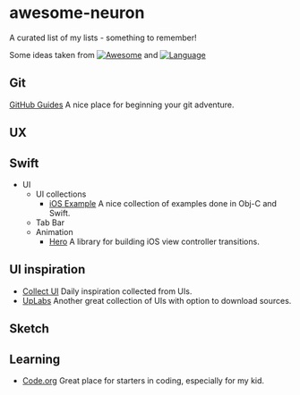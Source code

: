 # awesome-neuron
A curated list of my lists - something to remember!

Some ideas taken from [![Awesome](https://awesome.re/badge.svg)](https://awesome.re)
and [![Language](https://awesomelinkcounter.herokuapp.com/swift)](https://github.com/vsouza/awesome-ios)
## Git
[GitHub Guides](https://guides.github.com/)
A nice place for beginning your git adventure.

## UX

## Swift
- UI
  - UI collections
    - [iOS Example](https://iosexample.com/) A nice collection of examples done in Obj-C and Swift.
  - Tab Bar
  - Animation
    - [Hero](https://github.com/lkzhao/Hero) A library for building iOS view controller transitions.
  

## UI inspiration
- [Collect UI](http://collectui.com/designs) Daily inspiration collected from UIs.
- [UpLabs](https://www.uplabs.com/ios) Another great collection of UIs with option to download sources.
## Sketch

## Learning
- [Code.org](https://code.org/) Great place for starters in coding, especially for my kid.
